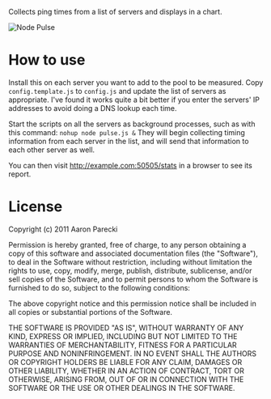 Collects ping times from a list of servers and displays in a chart.

![Node Pulse](http://aaronpk.github.com/node-pulse.png "Node Pulse")

How to use
==========

Install this on each server you want to add to the pool to be measured. Copy `config.template.js`
to `config.js` and update the list of servers as appropriate. I've found it works quite a bit better
if you enter the servers' IP addresses to avoid doing a DNS lookup each time.

Start the scripts on all the servers as background processes, such as with this command:
`nohup node pulse.js &` They will begin collecting timing information from each server in the list,
and will send that information to each other server as well.

You can then visit http://example.com:50505/stats in a browser to see its report.


License
=======
Copyright (c) 2011 Aaron Parecki

Permission is hereby granted, free of charge, to any person obtaining
a copy of this software and associated documentation files (the
"Software"), to deal in the Software without restriction, including
without limitation the rights to use, copy, modify, merge, publish,
distribute, sublicense, and/or sell copies of the Software, and to
permit persons to whom the Software is furnished to do so, subject to
the following conditions:

The above copyright notice and this permission notice shall be
included in all copies or substantial portions of the Software.

THE SOFTWARE IS PROVIDED "AS IS", WITHOUT WARRANTY OF ANY KIND,
EXPRESS OR IMPLIED, INCLUDING BUT NOT LIMITED TO THE WARRANTIES OF
MERCHANTABILITY, FITNESS FOR A PARTICULAR PURPOSE AND
NONINFRINGEMENT. IN NO EVENT SHALL THE AUTHORS OR COPYRIGHT HOLDERS BE
LIABLE FOR ANY CLAIM, DAMAGES OR OTHER LIABILITY, WHETHER IN AN ACTION
OF CONTRACT, TORT OR OTHERWISE, ARISING FROM, OUT OF OR IN CONNECTION
WITH THE SOFTWARE OR THE USE OR OTHER DEALINGS IN THE SOFTWARE.